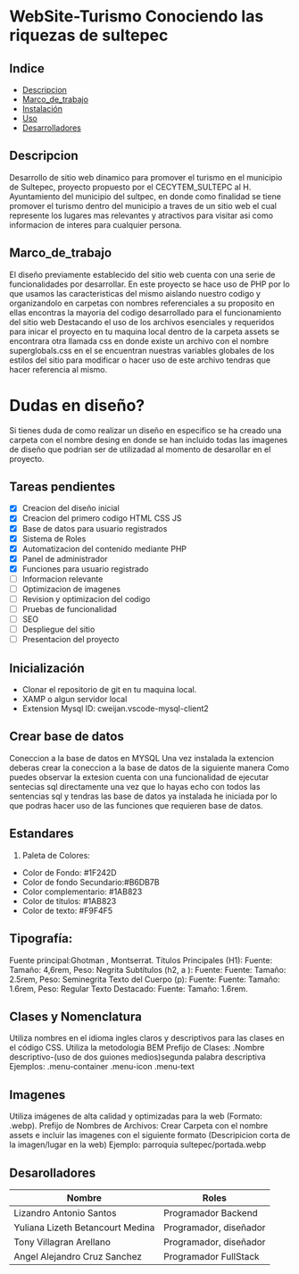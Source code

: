 # WebSite-Turismo Conociendo las riquezas de sultepec
## Indice

- [Descripcion](#Descripcion)
- [Marco_de_trabajo](#Marco_de_trabajo)
- [Instalación](#instalación)
- [Uso](#uso)
- [Desarrolladores](#Desarrolladores)

## Descripcion

Desarrollo de sitio web dinamico para promover el turismo en el municipio de Sultepec, proyecto propuesto por el CECYTEM_SULTEPC al H. Ayuntamiento del municipio del sultpec, en donde como finalidad se tiene promover el turismo dentro del municipio a traves de un sitio web el cual represente
los lugares mas relevantes y atractivos para visitar asi como informacion de interes para cualquier persona.

## Marco_de_trabajo

El diseño previamente establecido del sitio web cuenta con una serie de funcionalidades por desarrollar.
En este proyecto se hace uso de PHP por lo que usamos las caracteristicas del mismo
aislando nuestro codigo y organizandolo en carpetas con nombres referenciales a su proposito en ellas encontras
la mayoria del codigo desarrollado para el funcionamiento del sitio web
Destacando el uso de los archivos esenciales y requeridos para inicar el proyecto en tu maquina local
dentro de la carpeta assets se encontrara otra llamada css
en donde existe un archivo con el nombre superglobals.css
en el se encuentran nuestras variables globales de los estilos del sitio para modificar o hacer uso de este
archivo tendras que hacer referencia al mismo.

# Dudas en diseño?

Si tienes duda de como realizar un diseño en especifico se ha creado una carpeta con el nombre desing
en donde se han incluido todas las imagenes de diseño que podrian ser de utilizadad al momento de desarollar en el
proyecto.

## Tareas pendientes

- [x] Creacion del diseño inicial
- [x] Creacion del primero codigo HTML CSS JS
- [x] Base de datos para usuario registrados
- [x] Sistema de Roles
- [x] Automatizacion del contenido mediante PHP
- [x] Panel de administrador
- [x] Funciones para usuario registrado
- [ ] Informacion relevante
- [ ] Optimizacion de imagenes
- [ ] Revision y optimizacion del codigo
- [ ] Pruebas de funcionalidad
- [ ] SEO
- [ ] Despliegue del sitio
- [ ] Presentacion del proyecto

## Inicialización
- Clonar el repositorio de git en tu maquina local.
- XAMP o algun servidor local
- Extension Mysql ID: cweijan.vscode-mysql-client2

## Crear base de datos

Coneccion a la base de datos en MYSQL
Una vez instalada la extencion deberas crear la coneccion a la base de datos de la siguiente manera
Como puedes observar la extesion cuenta con una funcionalidad de ejecutar sentecias sql directamente
una vez que lo hayas echo con todos las sentencias sql y tendras las base de datos ya instalada he iniciada por lo que
podras hacer uso de las funciones que requieren base de datos.

## Estandares

1. Paleta de Colores:

- Color de Fondo: #1F242D
- Color de fondo Secundario:#B6DB7B
- Color complementario: #1AB823
- Color de titulos: #1AB823
- Color de texto: #F9F4F5

## Tipografía:

Fuente principal:Ghotman , Montserrat.
Títulos Principales (H1): Fuente: Tamaño: 4,6rem, Peso: Negrita
Subtítulos (h2, a ): Fuente: Fuente: Tamaño: 2.5rem, Peso: Seminegrita
Texto del Cuerpo (p): Fuente: Fuente: Tamaño: 1.6rem, Peso: Regular
Texto Destacado: Fuente: Tamaño: 1.6rem.

## Clases y Nomenclatura

Utiliza nombres en el idioma ingles claros y descriptivos para las clases en el código CSS.
Utiliza la metodologia BEM
Prefijo de Clases: .Nombre descriptivo-(uso de dos guiones medios)segunda palabra descriptiva
Ejemplos:
.menu-container
.menu-icon
.menu-text

## Imagenes

Utiliza imágenes de alta calidad y optimizadas para la web (Formato: .webp).
Prefijo de Nombres de Archivos: Crear Carpeta con el nombre assets e incluir las imagenes con el siguiente formato (Descripicion corta de la imagen/lugar en la web)
Ejemplo:
parroquia sultepec/portada.webp

## Desarolladores

| Nombre                           | Roles       |
| -------------------------------- | ---------------------- |
| Lizandro Antonio Santos          | Programador Backend    |
| Yuliana Lizeth Betancourt Medina | Programador, diseñador |
| Tony Villagran Arellano          | Programador, diseñador |
| Angel Alejandro Cruz Sanchez     | Programador FullStack  |
